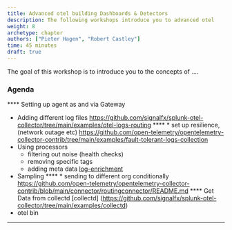 ```yaml
---
title: Advanced otel building Dashboards & Detectors
description: The following workshops introduce you to advanced otel
weight: 8
archetype: chapter
authors: ["Pieter Hagen", "Robert Castley"]
time: 45 minutes
draft: true
---
```


The goal of this workshop is to introduce you to the concepts of ....

### Agenda

****  Setting up agent as and via Gateway
* Adding different log files  https://github.com/signalfx/splunk-otel-collector/tree/main/examples/otel-logs-routing
**** * set up resilience, (network outage etc) https://github.com/open-telemetry/opentelemetry-collector-contrib/tree/main/examples/fault-tolerant-logs-collection
* Using processors
  - filtering out noise (health checks)
  - removing specific tags
  - adding meta data [log-enrichment](https://github.com/signalfx/splunk-otel-collector/blob/main/examples/log-enrichment/otel-collector-config.yml)
* Sampling
**** * sending to different org conditionally  https://github.com/open-telemetry/opentelemetry-collector-contrib/blob/main/connector/routingconnector/README.md
****  Get Data from collectd [collectd] (https://github.com/signalfx/splunk-otel-collector/tree/main/examples/collectd)
* otel bin
---

<!-- {{% children containerstyle="ul" depth="1" description="true" %}} -->
